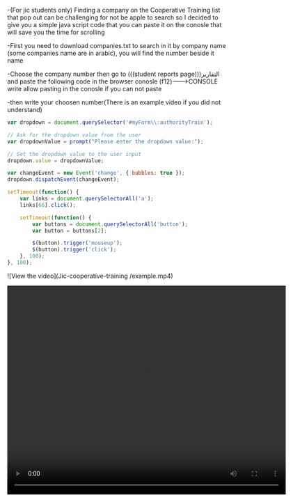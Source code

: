 -(For jic students only) Finding a company on the Cooperative Training list that pop out can be challenging for not be apple to search so I decided to give you a simple java script code that you can paste it on the conosle that will save you the time for scrolling 

-First you need to download companies.txt to search in it by company name (some companies name are in arabic), you will find the number beside it name

-Choose the company number then go to (((student reports page)))التقارير and paste the following code in the browser conosle  (f12)--->CONSOLE
write allow pasting in the conosle if you can not paste 

-then write your choosen number(There is an example video if you did not understand)

```js
var dropdown = document.querySelector('#myForm\\:authorityTrain');

// Ask for the dropdown value from the user
var dropdownValue = prompt("Please enter the dropdown value:");

// Set the dropdown value to the user input
dropdown.value = dropdownValue;

var changeEvent = new Event('change', { bubbles: true });
dropdown.dispatchEvent(changeEvent);

setTimeout(function() {
    var links = document.querySelectorAll('a');
    links[66].click();

    setTimeout(function() {
        var buttons = document.querySelectorAll('button');
        var button = buttons[2];

        $(button).trigger('mouseup');
        $(button).trigger('click');
    }, 100);
}, 100);
```
![View the video](Jic-cooperative-training /example.mp4)


<video width="640" height="480" controls>
  <source src="example.mp4" type="video/mp4">
  Your browser does not support the video tag.
</video>

